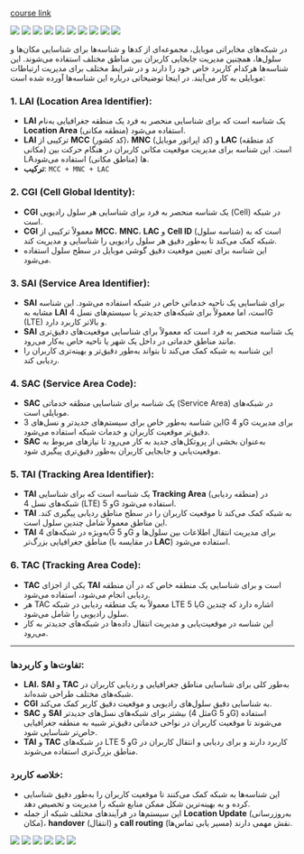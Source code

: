 [course link](https://youtu.be/osCB35AMwJc?si=61inEQqvnCrMFSeW)

![](./1.jpg)
![](./2.jpg)
![](./gsm.png)
![](./2g-3g-overview.png)
![](./2g-radio.png)
![](./3g-radio.png)
![](./3.jpg)
![](./4.jpg)
![](./5.jpg)
![](./6.jpg)

در شبکه‌های مخابراتی موبایل، مجموعه‌ای از کدها و شناسه‌ها برای شناسایی مکان‌ها و سلول‌ها، همچنین مدیریت جابجایی کاربران بین مناطق مختلف استفاده می‌شوند. این شناسه‌ها هرکدام کاربرد خاص خود را دارند و در شرایط مختلف برای مدیریت ارتباطات موبایلی به کار می‌آیند. در اینجا توضیحاتی درباره این شناسه‌ها آورده شده است:

### 1. **LAI (Location Area Identifier)**:
- **LAI** یک شناسه است که برای شناسایی منحصر به فرد یک منطقه جغرافیایی به‌نام **Location Area** (منطقه مکانی) استفاده می‌شود.
- **LAI** ترکیبی از **MCC** (کد کشور)، **MNC** (کد اپراتور موبایل) و **LAC** (کد منطقه مکانی) است. این شناسه برای مدیریت موقعیت مکانی کاربران در هنگام حرکت بین LA‌ها (مناطق مکانی) استفاده می‌شود.
- **ترکیب**: `MCC + MNC + LAC`

### 2. **CGI (Cell Global Identity)**:
- **CGI** یک شناسه منحصر به فرد برای شناسایی هر سلول رادیویی (Cell) در شبکه است.
- **CGI** معمولاً ترکیبی از **MCC**، **MNC**، **LAC** و **Cell ID** (شناسه سلول) است که به شبکه کمک می‌کند تا به‌طور دقیق هر سلول رادیویی را شناسایی و مدیریت کند.
- این شناسه برای تعیین موقعیت دقیق گوشی موبایل در سطح سلول استفاده می‌شود.

### 3. **SAI (Service Area Identifier)**:
- **SAI** برای شناسایی یک ناحیه خدماتی خاص در شبکه استفاده می‌شود. این شناسه مشابه به **LAI** است، اما معمولاً برای شبکه‌های جدیدتر یا سیستم‌های نسل 4G (LTE) و بالاتر کاربرد دارد.
- **SAI** یک شناسه منحصر به فرد است که معمولاً برای شناسایی موقعیت‌های دقیق‌تری مانند مناطق خدماتی در داخل یک شهر یا ناحیه خاص به‌کار می‌رود.
- این شناسه به شبکه کمک می‌کند تا بتواند به‌طور دقیق‌تر و بهینه‌تری کاربران را ردیابی کند.

### 4. **SAC (Service Area Code)**:
- **SAC** یک شناسه برای شناسایی منطقه خدماتی (Service Area) در شبکه‌های موبایلی است.
- این شناسه به‌طور خاص برای سیستم‌های جدیدتر و نسل‌های 3G و 4G برای مدیریت دقیق‌تر موقعیت کاربران و خدمات شبکه استفاده می‌شود.
- **SAC** به‌عنوان بخشی از پروتکل‌های جدید به کار می‌رود تا نیازهای مربوط به موقعیت‌یابی و جابجایی کاربران به‌طور دقیق‌تری پیگیری شود.

### 5. **TAI (Tracking Area Identifier)**:
- **TAI** یک شناسه است که برای شناسایی **Tracking Area** (منطقه ردیابی) در شبکه‌های نسل 4 (LTE) و 5G استفاده می‌شود.
- **TAI** به شبکه کمک می‌کند تا موقعیت کاربران را در سطح مناطق ردیابی پیگیری کند. این مناطق معمولاً شامل چندین سلول است.
- **TAI** به‌ویژه در شبکه‌های 4G و 5G برای مدیریت انتقال اطلاعات بین سلول‌ها و مناطق جغرافیایی بزرگ‌تر (در مقایسه با **LAC**) استفاده می‌شود.

### 6. **TAC (Tracking Area Code)**:
- **TAC** یکی از اجزای **TAI** است و برای شناسایی یک منطقه خاص که در آن منطقه ردیابی انجام می‌شود، استفاده می‌شود.
- هر TAC معمولاً به یک منطقه ردیابی در شبکه LTE یا 5G اشاره دارد که چندین سلول رادیویی را شامل می‌شود.
- این شناسه در موقعیت‌یابی و مدیریت انتقال داده‌ها در شبکه‌های جدیدتر به کار می‌رود.

---

### تفاوت‌ها و کاربردها:
- **LAI**، **SAI** و **TAC** به‌طور کلی برای شناسایی مناطق جغرافیایی و ردیابی کاربران در شبکه‌های مختلف طراحی شده‌اند.
- **CGI** به شناسایی دقیق سلول‌های رادیویی و موقعیت دقیق کاربر کمک می‌کند.
- **SAC** و **SAI** بیشتر برای شبکه‌های نسل‌های جدیدتر (مثل 4G و 5G) استفاده می‌شوند تا موقعیت کاربران در نواحی خدماتی دقیق‌تر شبیه به منطقه جغرافیایی خاص‌تر شناسایی شود.
- **TAI** و **TAC** در شبکه‌های LTE و 5G کاربرد دارند و برای ردیابی و انتقال کاربران در مناطق بزرگ‌تری استفاده می‌شوند.

### خلاصه کاربرد:
- این شناسه‌ها به شبکه کمک می‌کنند تا موقعیت کاربران را به‌طور دقیق شناسایی کرده و به بهینه‌ترین شکل ممکن منابع شبکه را مدیریت و تخصیص دهد.
- این سیستم‌ها در فرآیندهای مختلف شبکه از جمله **Location Update** (به‌روزرسانی مکان)، **handover** (انتقال) و **call routing** (مسیر یابی تماس‌ها) نقش مهمی دارند.

![](./7.jpg)
![](./8.jpg)
![](./9.jpg)
![](./10.jpg)
![](./11.jpg)
![](./12.jpg)


